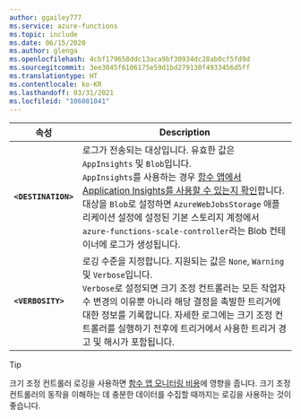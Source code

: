 ```yaml
---
author: ggailey777
ms.service: azure-functions
ms.topic: include
ms.date: 06/15/2020
ms.author: glenga
ms.openlocfilehash: 4cbf179658ddc13aca9bf30934dc28ab0cf5fd9d
ms.sourcegitcommit: 3ee3045f6106175e59d1bd279130f4933456d5ff
ms.translationtype: HT
ms.contentlocale: ko-KR
ms.lasthandoff: 03/31/2021
ms.locfileid: "106081041"
---
```

| 속성 | Description |
|--|--|
|**`<DESTINATION>`**| 로그가 전송되는 대상입니다. 유효한 값은 `AppInsights` 및 `Blob`입니다.<br/>`AppInsights`를 사용하는 경우 [함수 앱에서 Application Insights를 사용할 수 있는지 확인](../articles/azure-functions/configure-monitoring.md#enable-application-insights-integration)합니다.<br/>대상을 `Blob`로 설정하면 `AzureWebJobsStorage` 애플리케이션 설정에 설정된 기본 스토리지 계정에서 `azure-functions-scale-controller`라는 Blob 컨테이너에 로그가 생성됩니다. |
|**`<VERBOSITY>`** | 로깅 수준을 지정합니다. 지원되는 값은 `None`, `Warning` 및 `Verbose`입니다.<br/>`Verbose`로 설정되면 크기 조정 컨트롤러는 모든 작업자 수 변경의 이유뿐 아니라 해당 결정을 촉발한 트리거에 대한 정보를 기록합니다. 자세한 로그에는 크기 조정 컨트롤러를 실행하기 전후에 트리거에서 사용한 트리거 경고 및 해시가 포함됩니다. |

> [!TIP]
> 크기 조정 컨트롤러 로깅을 사용하면 [함수 앱 모니터링 비용](../articles/azure-functions/functions-monitoring.md#application-insights-pricing-and-limits)에 영향을 줍니다. 크기 조정 컨트롤러의 동작을 이해하는 데 충분한 데이터를 수집할 때까지는 로깅을 사용하는 것이 좋습니다.
